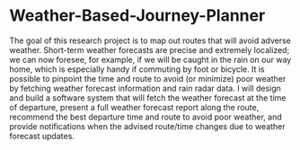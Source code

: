 # Weather-Based-Journey-Planner
The goal of this research project is to map out routes that will avoid adverse weather. Short-term weather forecasts are precise and extremely localized; we can now foresee, for example, if we will be caught in the rain on our way home, which is especially handy if commuting by foot or bicycle. It is possible to pinpoint the time and route to avoid (or minimize) poor weather by fetching weather forecast information and rain radar data. I will design and build a software system that will fetch the weather forecast at the time of departure, present a full weather forecast report along the route, recommend the best departure time and route to avoid poor weather, and provide notifications when the advised route/time changes due to weather forecast updates.
